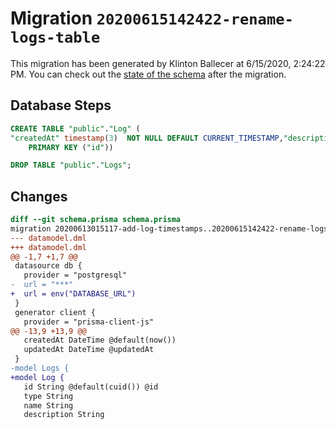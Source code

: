 # Migration `20200615142422-rename-logs-table`

This migration has been generated by Klinton Ballecer at 6/15/2020, 2:24:22 PM.
You can check out the [state of the schema](./schema.prisma) after the migration.

## Database Steps

```sql
CREATE TABLE "public"."Log" (
"createdAt" timestamp(3)  NOT NULL DEFAULT CURRENT_TIMESTAMP,"description" text  NOT NULL ,"id" text  NOT NULL ,"name" text  NOT NULL ,"type" text  NOT NULL ,"updatedAt" timestamp(3)  NOT NULL ,
    PRIMARY KEY ("id"))

DROP TABLE "public"."Logs";
```

## Changes

```diff
diff --git schema.prisma schema.prisma
migration 20200613015117-add-log-timestamps..20200615142422-rename-logs-table
--- datamodel.dml
+++ datamodel.dml
@@ -1,7 +1,7 @@
 datasource db {
   provider = "postgresql"
-  url = "***"
+  url = env("DATABASE_URL")
 }
 generator client {
   provider = "prisma-client-js"
@@ -13,9 +13,9 @@
   createdAt DateTime @default(now())
   updatedAt DateTime @updatedAt
 }
-model Logs {
+model Log {
   id String @default(cuid()) @id
   type String
   name String
   description String
```


